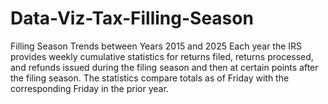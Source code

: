 # Data-Viz-Tax-Filling-Season
Filling Season Trends between Years 2015 and 2025
Each year the IRS provides weekly cumulative statistics for returns filed, returns processed, and refunds issued during the filing season and then at certain points after the filing season. The statistics compare totals as of Friday with the corresponding Friday in the prior year.

